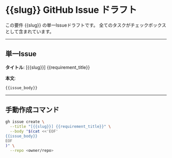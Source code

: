 # {{slug}} GitHub Issue ドラフト

この要件 {{slug}} の単一Issueドラフトです。
全てのタスクがチェックボックスとして含まれています。

---

## 単一Issue

**タイトル**: [{{slug}}] {{requirement_title}}

**本文**:
```markdown
{{issue_body}}
```

---

## 手動作成コマンド

```bash
gh issue create \
  --title "[{{slug}}] {{requirement_title}}" \
  --body "$(cat <<'EOF'
{{issue_body}}
EOF
)" \
  --repo <owner/repo>
```
